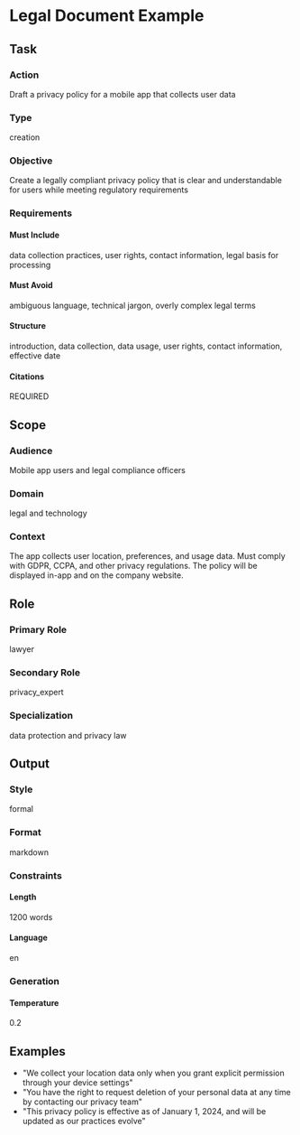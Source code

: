 # Legal Document Example

## Task

### Action
Draft a privacy policy for a mobile app that collects user data

### Type
creation

### Objective
Create a legally compliant privacy policy that is clear and understandable for users while meeting regulatory requirements

### Requirements

#### Must Include
data collection practices, user rights, contact information, legal basis for processing

#### Must Avoid
ambiguous language, technical jargon, overly complex legal terms

#### Structure
introduction, data collection, data usage, user rights, contact information, effective date

#### Citations
REQUIRED

## Scope

### Audience
Mobile app users and legal compliance officers

### Domain
legal and technology

### Context
The app collects user location, preferences, and usage data. Must comply with GDPR, CCPA, and other privacy regulations. The policy will be displayed in-app and on the company website.

## Role

### Primary Role
lawyer

### Secondary Role
privacy_expert

### Specialization
data protection and privacy law

## Output

### Style
formal

### Format
markdown

### Constraints

#### Length
1200 words

#### Language
en

### Generation

#### Temperature
0.2

## Examples

- "We collect your location data only when you grant explicit permission through your device settings"
- "You have the right to request deletion of your personal data at any time by contacting our privacy team"
- "This privacy policy is effective as of January 1, 2024, and will be updated as our practices evolve" 